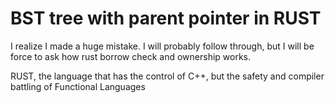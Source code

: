# BST tree with parent pointer in RUST

I realize I made a huge mistake. I will probably follow
through, but I will be force to ask how rust borrow
check and ownership works. 

RUST, the language that has the control of C++, but
the safety and compiler battling of Functional Languages
